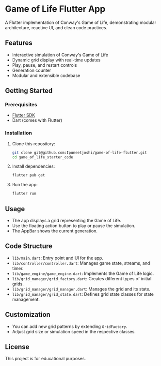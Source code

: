 # Game of Life Flutter App

A Flutter implementation of Conway's Game of Life, demonstrating modular architecture, reactive UI, and clean code practices.

## Features
- Interactive simulation of Conway's Game of Life
- Dynamic grid display with real-time updates
- Play, pause, and restart controls
- Generation counter
- Modular and extensible codebase

## Getting Started

### Prerequisites
- [Flutter SDK](https://flutter.dev/docs/get-started/install)
- Dart (comes with Flutter)

### Installation
1. Clone this repository:
   ```bash
   git clone git@github.com:Ipuneetjoshi/game-of-life-flutter.git
   cd game_of_life_starter_code
   ```
2. Install dependencies:
   ```bash
   flutter pub get
   ```
3. Run the app:
   ```bash
   flutter run
   ```

## Usage
- The app displays a grid representing the Game of Life.
- Use the floating action button to play or pause the simulation.
- The AppBar shows the current generation.

## Code Structure
- `lib/main.dart`: Entry point and UI for the app.
- `lib/controller/controller.dart`: Manages game state, streams, and timer.
- `lib/game_engine/game_engine.dart`: Implements the Game of Life logic.
- `lib/grid_manager/grid_factory.dart`: Creates different types of initial grids.
- `lib/grid_manager/grid_manager.dart`: Manages the grid and its state.
- `lib/grid_manager/grid_state.dart`: Defines grid state classes for state management.

## Customization
- You can add new grid patterns by extending `GridFactory`.
- Adjust grid size or simulation speed in the respective classes.

## License
This project is for educational purposes.
